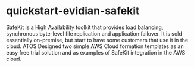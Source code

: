 # quickstart-evidian-safekit
SafeKit is a High Availability toolkit that provides load balancing, synchronous byte-level file replication and application failover. It is sold essentially on-premise, but start to have some customers that use it in the cloud. ATOS Designed two simple AWS Cloud formation templates as an easy free trial solution and as examples of SafeKit integration in the AWS cloud.
